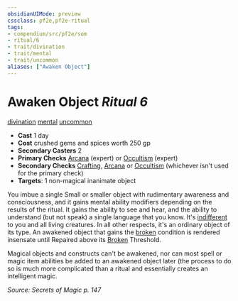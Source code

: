 ```yaml
---
obsidianUIMode: preview
cssclass: pf2e,pf2e-ritual
tags:
- compendium/src/pf2e/som
- ritual/6
- trait/divination
- trait/mental
- trait/uncommon
aliases: ["Awaken Object"]
---
```

# Awaken Object *Ritual 6*  
[divination](divination.md "Divination School Trait")  [mental](mental.md "Mental Effect Trait")  [uncommon](uncommon.md "Uncommon Rarity Trait")  

- **Cast** 1 day
- **Cost** crushed gems and spices worth 250 gp
- **Secondary Casters** 2
- **Primary Checks** [Arcana](skills.md#Arcana) (expert) or [Occultism](skills.md#Occultism) (expert)
- **Secondary Checks** [Crafting](skills.md#Crafting), [Arcana](skills.md#Arcana) or [Occultism](skills.md#Occultism) (whichever isn't used for the primary check)
- **Targets**: 1 non-magical inanimate object

You imbue a single Small or smaller object with rudimentary awareness and consciousness, and it gains mental ability modifiers depending on the results of the ritual. It gains the ability to see and hear, and the ability to understand (but not speak) a single language that you know. It's [indifferent](conditions.md#Indifferent) to you and all living creatures. In all other respects, it's an ordinary object of its type. An awakened object that gains the [broken](conditions.md#Broken) condition is rendered insensate until Repaired above its [Broken](conditions.md#Broken) Threshold.

Magical objects and constructs can't be awakened, nor can most spell or magic item abilities be added to an awakened object later (the process to do so is much more complicated than a ritual and essentially creates an intelligent magic.

*Source: Secrets of Magic p. 147*